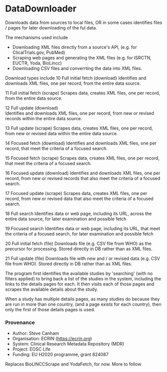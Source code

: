 # DataDownloader
Downloads data from sources to local files, OR in some cases identifies files / pages for later downloading of the ful data.

The mechanisms used include
* Downloading XML files directly from a source's API, (e.g. for ClicalTrials.gov, PubMed)
* Scraping web pages and generating the XML files (e.g. for ISRCTN, EUCTR, Yoda, BioLincc)
* Downloading CSV files and converrting the data into XML files.

Download types include
10	Full initial fetch (download)
Identifies and downloads XML files, one per record, from the entire data source.

11	Full initial fetch (scrape)	
Scrapes data, creates XML files, one per record, from the entire data source.

12	Full update (download)	
Identifies and downloads XML files, one per record, from new or revised records within the entire data source.

13	Full update (scrape)
Scrapes data, creates XML files, one per record, from new or revised data within the entire data source.

14	Focused fetch (download)
Identifies and downloads XML files, one per record, that meet the criteria of a focused search.

15	Focused fetch (scrape)
Scrapes data, creates XML files, one per record, that meet the criteria of a focused search.

16	Focused update (download)
Identifies and downloads XML files, one per record, from new or revised records that also meet the criteria of a focused search.

17	Focused update (scrape)
Scrapes data, creates XML files, one per record, from new or revised data that also meet the criteria of a focused search.

18	Full search
Identifies data or web page, including its URL, across the entire data source, for later examination and possible fetch

19	Focused search
Identifies data or web page, including its URL, that meet the criteria of a focused search, for later examination and possible fetch

20	Full initial fetch (file)
Downloads file (e.g. CSV file from WHO) as the precursor for processing. Stored directly in DB rather than as XML files.

21	Full update (file)
Downloads file with new and / or revised data (e.g. CSV file from WHO). Stored directly in DB rather than as XML files.

The program first identifies the available studies by 'searching' (with no filters applied) to bring back a list of the studies in the system, including the links to the details pages for each. It then visits each of those pages and scrapes the available details about the study. 

When a study has multiple details pages, as many studies do because they are run in more than one country, (and a page exists for each country), then only the first of those details pages is used.

### Provenance
* Author: Steve Canham
* Organisation: ECRIN (https://ecrin.org)
* System: Clinical Research Metadata Repository (MDR)
* Project: EOSC Life
* Funding: EU H2020 programme, grant 824087


Replaces BioLINCCScrape and YodaFetch, for now. More to follow
